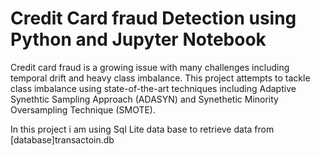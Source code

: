 # Credit Card fraud Detection using Python and Jupyter Notebook


Credit card fraud is a growing issue with many challenges including temporal drift and heavy class imbalance. This project attempts to tackle class imbalance using state-of-the-art techniques including Adaptive Synethtic Sampling Approach (ADASYN) and Synethetic Minority Oversampling Technique (SMOTE).

In this project i am using Sql Lite data base to retrieve data from [database]transactoin.db

 